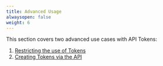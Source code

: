 ```yaml
---
title: Advanced Usage
alwaysopen: false
weight: 6
---
```


This section covers two advanced use cases with API Tokens:

1. [Restricting the use of Tokens](/api/tokens/advanced/restrictions)
2. [Creating Tokens via the API](/api/tokens/advanced/api)
